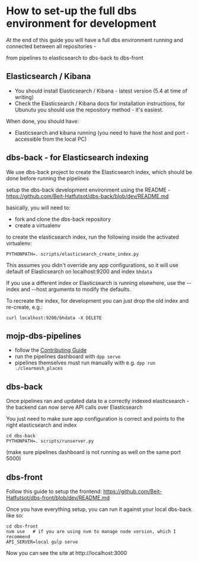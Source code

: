 # How to set-up the full dbs environment for development

At the end of this guide you will have a full dbs environment running and connected between all repositories - 

from pipelines to elasticsearch to dbs-back to dbs-front

## Elasticsearch / Kibana

* You should install Elasticsearch / Kibana - latest version (5.4 at time of writing)
* Check the Elasticsearch / Kibana docs for installation instructions, for Ubunutu you should use the repository method - it's easiest.

When done, you should have:

* Elasticsearch and kibana running (you need to have the host and port - accessible from the local PC)

## dbs-back - for Elasticsearch indexing

We use dbs-back project to create the Elasticsearch index, which should be done before running the pipelines

setup the dbs-back development environment using the README - https://github.com/Beit-Hatfutsot/dbs-back/blob/dev/README.md

basically, you will need to:
* fork and clone the dbs-back repository
* create a virtualenv

to create the elasticsearch index, run the following inside the activated virtualenv:
```
PYTHONPATH=. scripts/elasticsearch_create_index.py
```

This assumes you didn't override any app configurations, so it will use default of Elasticsearch on localhost:9200 and index `bhdata`

If you use a different index or Elasticsearch is running elsewhere, use the --index and --host arguments to modify the defaults.

To recreate the index, for development you can just drop the old index and re-create, e.g.:

```
curl localhost:9200/bhdata -X DELETE
```

## mojp-dbs-pipelines

* follow the [Contributing Guide](https://github.com/Beit-Hatfutsot/mojp-dbs-pipelines/blob/master/CONTRIBUTING.md)
* run the pipelines dashboard with `dpp serve`
* pipelines themselves must run manually with e.g. `dpp run ./clearmash_places`

## dbs-back

Once pipelines ran and updated data to a correctly indexed elasticsearch - the backend can now serve API calls over Elasticsearch

You just need to make sure app configuration is correct and points to the right elasticsearch and index

```
cd dbs-back
PYTHONPATH=. scripts/runserver.py
```

(make sure pipelines dashboard is not running as well on the same port 5000)

## dbs-front

Follow this guide to setup the frontend: https://github.com/Beit-Hatfutsot/dbs-front/blob/dev/README.md

Once you have everything setup, you can run it against your local dbs-back like so:

```
cd dbs-front
nvm use   # if you are using nvm to manage node version, which I recommend
API_SERVER=local gulp serve
```

Now you can see the site at http://localhost:3000
